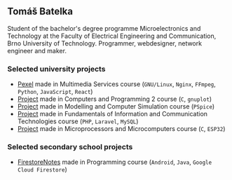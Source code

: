 ## Tomáš Batelka
Student of the bachelor's degree programme Microelectronics and Technology at the Faculty of Electrical Engineering and Communication, Brno University of Technology. Programmer, webdesigner, network engineer and maker.

### Selected university projects
- [Pexel](https://github.com/vofy/VUT-FEKT-BPC-MDS-Projekt) made in Multimedia Services course (`GNU/Linux`, `Nginx`, `FFmpeg`, `Python`, `JavaScript`, `React`)
- [Project](https://github.com/vofy/VUT-FEKT-BPC-PC2M-Projekt) made in Computers and Programming 2 course (`C`, `gnuplot`)
- [Project](https://github.com/vofy/VUT-FEKT-BPC-MPS-Projekt) made in Modelling and Computer Simulation course (`PSpice`)
- [Project](https://github.com/vofy/VUT-FEKT-BPC-PIS-Projekt) made in Fundamentals of Information and Communication Technologies course (`PHP`, `Laravel`, `MySQL`)
- [Project](https://github.com/vofy/VUT-FEKT-BPC-MAM-ESP32-Projekt) made in Microprocessors and Microcomputers course (`C`, `ESP32`)

### Selected secondary school projects
- [FirestoreNotes](https://github.com/vofy/FirestoreNotes) made in Programming course (`Android`, `Java`, `Google Cloud Firestore`)
